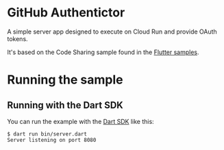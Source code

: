 # GitHub Authentictor

A simple server app designed to execute on Cloud Run and provide
OAuth tokens.

It's based on the Code Sharing sample found in the 
[Flutter samples](https://github.com/flutter/samples).

# Running the sample

## Running with the Dart SDK

You can run the example with the [Dart SDK](https://dart.dev/get-dart)
like this:

```
$ dart run bin/server.dart
Server listening on port 8080
```
